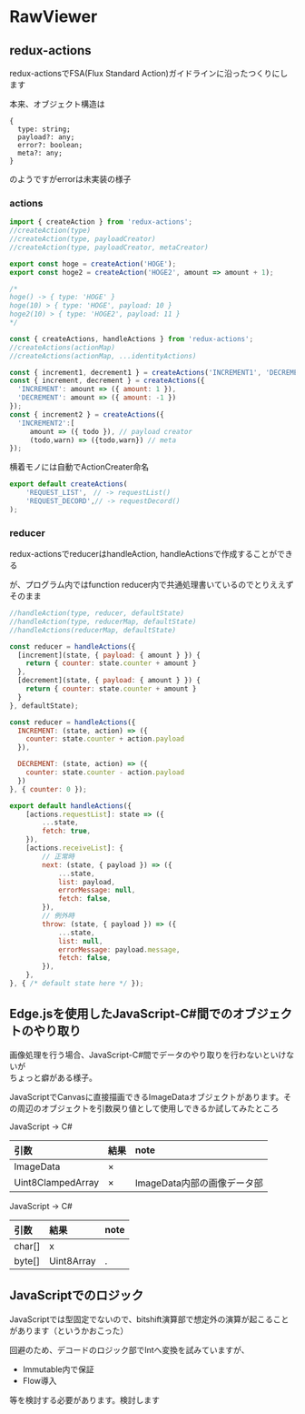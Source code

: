 # RawViewer

## redux-actions

redux-actionsでFSA(Flux Standard Action)ガイドラインに沿ったつくりにします

本来、オブジェクト構造は

```
{
  type: string;
  payload?: any;
  error?: boolean;
  meta?: any;
}
```

のようですがerrorは未実装の様子

### actions

```javascript
import { createAction } from 'redux-actions';
//createAction(type)
//createAction(type, payloadCreator)
//createAction(type, payloadCreator, metaCreator)

export const hoge = createAction('HOGE');
export const hoge2 = createAction('HOGE2', amount => amount + 1);

/*
hoge() -> { type: 'HOGE' }
hoge(10) > { type: 'HOGE', payload: 10 }
hoge2(10) > { type: 'HOGE2', payload: 11 }
*/
```

```javascript
const { createActions, handleActions } from 'redux-actions';
//createActions(actionMap)
//createActions(actionMap, ...identityActions)

const { increment1, decrement1 } = createActions('INCREMENT1', 'DECREMENT1');
const { increment, decrement } = createActions({
  'INCREMENT': amount => ({ amount: 1 }),
  'DECREMENT': amount => ({ amount: -1 })
});
const { increment2 } = createActions({
  'INCREMENT2':[
     amount => ({ todo }), // payload creator
     (todo,warn) => ({todo,warn}) // meta
});
```

横着モノには自動でActionCreater命名

```javascript
export default createActions(
    'REQUEST_LIST',　// -> requestList()
    'REQUEST_DECORD',// -> requestDecord()
);
```

### reducer

redux-actionsでreducerはhandleAction, handleActionsで作成することができる

が、プログラム内ではfunction reducer内で共通処理書いているのでとりええずそのまま

```javascript
//handleAction(type, reducer, defaultState)
//handleAction(type, reducerMap, defaultState)
//handleActions(reducerMap, defaultState)

const reducer = handleActions({
  [increment](state, { payload: { amount } }) {
    return { counter: state.counter + amount }
  },
  [decrement](state, { payload: { amount } }) {
    return { counter: state.counter + amount }
  }
}, defaultState);

const reducer = handleActions({
  INCREMENT: (state, action) => ({
    counter: state.counter + action.payload
  }),

  DECREMENT: (state, action) => ({
    counter: state.counter - action.payload
  })
}, { counter: 0 });

export default handleActions({
    [actions.requestList]: state => ({
        ...state,
        fetch: true,
    }),
    [actions.receiveList]: {
        // 正常時
        next: (state, { payload }) => ({
            ...state,
            list: payload,
            errorMessage: null,
            fetch: false,
        }),
        // 例外時
        throw: (state, { payload }) => ({
            ...state,
            list: null,
            errorMessage: payload.message,
            fetch: false,
        }),
    },
}, { /* default state here */ });
```


## Edge.jsを使用したJavaScript-C#間でのオブジェクトのやり取り

画像処理を行う場合、JavaScript-C#間でデータのやり取りを行わないといけないが  
ちょっと癖がある様子。

JavaScriptでCanvasに直接描画できるImageDataオブジェクトがあります。その周辺のオブジェクトを引数戻り値として使用しできるか試してみたところ

JavaScript -> C#

|引数|結果|note|
|:--|:--|:--|
|ImageData|×||
|Uint8ClampedArray|×|ImageData内部の画像データ部

JavaScript -> C#

|引数|結果|note|
|:--|:--|:--|
|char[]|x| |
|byte[]|Uint8Array|.|

## JavaScriptでのロジック

JavaScriptでは型固定でないので、bitshift演算部で想定外の演算が起こることがあります（というかおこった）

回避のため、デコードのロジック部でIntへ変換を試みていますが、
- Immutable内で保証
- Flow導入

等を検討する必要があります。検討します
